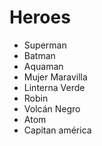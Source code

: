 # Heroes

- Superman
- Batman
- Aquaman
- Mujer Maravilla
- Linterna Verde
- Robin
- Volcán Negro
- Atom
- Capitan américa
